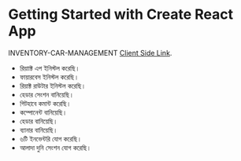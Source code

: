 # Getting Started with Create React App

INVENTORY-CAR-MANAGEMENT [Client Side Link](https://github.com/ProgrammingHeroWC4/warehouse-management-client-side-mdhasan-999).

* রিয়াাক্ট এপ ইনিস্টল করেছি।
* ফায়ারবেস ইনিস্টল করেছি। 
* রিয়াক্ট রাউটার ইনিস্টল করেছি।
* হেডার সেংশন বানিয়েছি। 
* গিটহাবে কমান্ট করেছি।
* কম্পোনেন্ট বানিয়েছি।
* হেডার বানিয়েছি।
* ব্যানার বানিয়েছি।
* ৬টি ইনভেন্টরি যোগ করেছি।
* আলাদা দুনি সেংশন যোগ করেছি।


